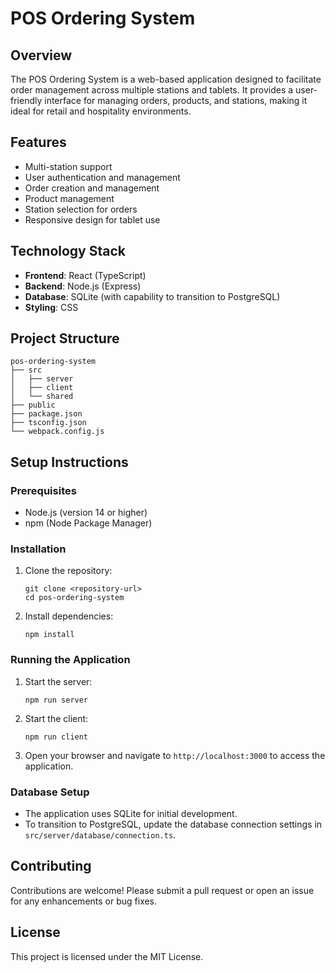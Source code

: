 # POS Ordering System

## Overview
The POS Ordering System is a web-based application designed to facilitate order management across multiple stations and tablets. It provides a user-friendly interface for managing orders, products, and stations, making it ideal for retail and hospitality environments.

## Features
- Multi-station support
- User authentication and management
- Order creation and management
- Product management
- Station selection for orders
- Responsive design for tablet use

## Technology Stack
- **Frontend**: React (TypeScript)
- **Backend**: Node.js (Express)
- **Database**: SQLite (with capability to transition to PostgreSQL)
- **Styling**: CSS

## Project Structure
```
pos-ordering-system
├── src
│   ├── server
│   ├── client
│   └── shared
├── public
├── package.json
├── tsconfig.json
└── webpack.config.js
```

## Setup Instructions

### Prerequisites
- Node.js (version 14 or higher)
- npm (Node Package Manager)

### Installation
1. Clone the repository:
   ```
   git clone <repository-url>
   cd pos-ordering-system
   ```

2. Install dependencies:
   ```
   npm install
   ```

### Running the Application
1. Start the server:
   ```
   npm run server
   ```

2. Start the client:
   ```
   npm run client
   ```

3. Open your browser and navigate to `http://localhost:3000` to access the application.

### Database Setup
- The application uses SQLite for initial development. 
- To transition to PostgreSQL, update the database connection settings in `src/server/database/connection.ts`.

## Contributing
Contributions are welcome! Please submit a pull request or open an issue for any enhancements or bug fixes.

## License
This project is licensed under the MIT License.